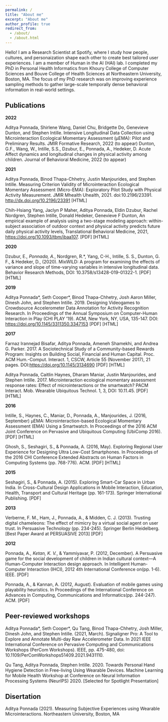 ```yaml
---
permalink: /
title: "About me"
excerpt: "About me"
author_profile: true
redirect_from: 
  - /about/
  - /about.html
---
```


Hello! I am a Research Scientist at Spotify, where I study how people, cultures, and personaization shape each other to create best tailored user experiences. I am a member of Human in the AI (HAI) lab. I completed my PhD in Personal Health Informatics from Khoury College of Computer Sciences and Bouve College of Health Sciences at Northeastern University, Boston, MA. The focus of my PhD research was on improving experience sampling methods to gather large-scale temporally dense behavioral information in real-world settings.

Publications
------

**2022**

Aditya Ponnada, Shirlene Wang, Daniel Chu, Bridgette Do, Genevieve Dunton, and Stephen Intille. Intensive Longitudinal Data Collection using Microinteraction Ecological Momentary Assessment (μEMA): Pilot and Preliminary Results. JMIR Formative Research, 2022 (to appear)
Dunton, G.F., Wang, W., Intille, S.S., Dzubur, E., Ponnada, A., Hedeker, D. Acute Affect dynamics and longitudinal changes in physical activity among children. Journal of Behavioral Medicine, 2022 (to appear)

**2021**

Aditya Ponnada, Binod Thapa-Chhetry, Justin Manjourides, and Stephen Intille. Measuring Criterion Validity of Microinteraction Ecological Momentary Assessment (Micro-EMA): Exploratory Pilot Study with Physical Activity Measurement. JMIR Mhealth Uhealth, 2021. doi:10.2196/23391. http://dx.doi.org/10.2196/23391
[HTML]

Chih-Hsiang Yang, Jaclyn P Maher, Aditya Ponnada, Eldin Dzubur, Rachel Nordgren, Stephen Intille, Donald Hedeker, Genevieve F Dunton, An empirical example of analysis using a two-stage modeling approach: within-subject association of outdoor context and physical activity predicts future daily physical activity levels, Translational Behavioral Medicine, 2021, https://doi.org/10.1093/tbm/ibaa107.
[PDF] [HTML]

**2020**

Dzubur, E.*, Ponnada, A.*, Nordgren, R.*, Yang, C-H., Intille, S. S., Dunton, G. F., & Hedeker, D., (2020). MixWILD: A program for examining the effects of variance and slope of time-varying variables in intensive longitudinal data. Behavior Research Methods, DOI: 10.3758/s13428-019-01322-1.
[PDF] [HTML]

**2019**

Aditya Ponnada*, Seth Cooper*, Binod Thapa-Chhetry, Josh Aaron Miller, Dinesh John, and Stephen Intille. 2019. Designing Videogames to Crowdsource Accelerometer Data Annotation for Activity Recognition Research. In Proceedings of the Annual Symposium on Computer-Human Interaction in Play (CHI PLAY ’19). ACM, New York, NY, USA, 135-147. DOI: https://doi.org/10.1145/3311350.3347153
[PDF] [HTML]

**2017**

Farnaz Irannejad Bisafar, Aditya Ponnada, Ameneh Shamekhi, and Andrea G. Parker. 2017. A Sociotechnical Study of a Community-based Rewards Program: Insights on Building Social, Financial and Human Capital. Proc. ACM Hum.-Comput. Interact. 1, CSCW, Article 55 (November 2017), 21 pages. DOI:https://doi.org/10.1145/3134690
[PDF] [HTML]

Aditya Ponnada, Caitlin Haynes, Dharam Maniar, Justin Manjourides, and Stephen Intille. 2017. Microinteraction ecological momentary assessment response rates: Effect of microinteractions or the smartwatch? PACM Interact. Mob. Wearable Ubiquitous Technol. 1, 3, DOI: 10.11.45.
[PDF] [HTML]

**2016**

Intille, S., Haynes, C., Maniar, D., Ponnada, A., Manjourides, J. (2016, September) μEMA: Microinteraction-based Ecological Momentary Assessment (EMA) Using a Smartwatch. In Proceedings of the 2016 ACM Joint Conference on Pervasive and Ubiquitous Computing (UbiComp 2016).
[PDF] [HTML]

Ghosh, S., Seshagiri, S., & Ponnada, A. (2016, May). Exploring Regional User Experience for Designing Ultra Low-Cost Smartphones. In Proceedings of the 2016 CHI Conference Extended Abstracts on Human Factors in Computing Systems (pp. 768-776). ACM.
[PDF] [HTML]

**2015**

Seshagiri, S., & Ponnada, A. (2015). Exploring Smart-Car Space in Urban India. In Cross-Cultural Design Applications in Mobile Interaction, Education, Health, Transport and Cultural Heritage (pp. 161-173). Springer International Publishing.
[PDF]

**2013**

Verberne, F. M., Ham, J., Ponnada, A., & Midden, C. J. (2013). Trusting digital chameleons: The effect of mimicry by a virtual social agent on user trust. In Persuasive Technology (pp. 234-245). Springer Berlin Heidelberg. [Best Paper Award at PERSUASIVE 2013]
[PDF]

**2012**

Ponnada, A.*, Ketan, K. V.*, & Yammiyavar, P. (2012, December). A Persuasive game for the social development of children in Indian cultural context—A Human-Computer Interaction design approach. In Intelligent Human-Computer Interaction (IHCI), 2012 4th International Conference on(pp. 1-6). IEEE.
[PDF]

Ponnada, A., & Kannan, A. (2012, August). Evaluation of mobile games using playability heuristics. In Proceedings of the International Conference on Advances in Computing, Communications and Informatics(pp. 244-247). ACM.
[PDF]

Peer-reviewed workshops
------

Aditya Ponnada*, Seth Cooper*, Qu Tang, Binod Thapa-Chhetry, Josh Miller, Dinesh John, and Stephen Intille. (2021, March). Signaligner Pro: A Tool to Explore and Annotate Multi-day Raw Accelerometer Data. In 2021 IEEE International Conference on Pervasive Computing and Communications Workshops (PerCom Workshops). IEEE, pp. 475-480, doi: 10.1109/PerComWorkshops51409.2021.9431110.

Qu Tang, Aditya Ponnada, Stephen Intille. 2020. Towards Personal Hand Hygiene Detection in Free-living Using Wearable Devices. Machine Learning for Mobile Health Workshop at Conference on Neural Information Processing Systems (NeurIPS) 2020. [Selected for Spotlight Presentation]

Disertation
------
Aditya Ponnada (2021). Measuring Subjective Experiences using Wearable Microinteractions. Northeastern University, Boston, MA
